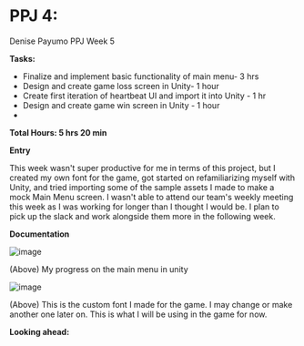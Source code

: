 # PPJ 4: 
Denise Payumo PPJ Week 5

**Tasks:**

- Finalize and implement basic functionality of main menu- 3 hrs
- Design and create game loss screen in Unity- 1 hour
- Create first iteration of heartbeat UI and import it into Unity - 1 hr
- Design and create game win screen in Unity - 1 hour
- 

**Total Hours: 5 hrs 20 min**

**Entry** 

This week wasn't super productive for me in terms of this project, but I created my own font for the game, got started on refamiliarizing myself with Unity, and tried importing some of the sample assets I made to make a mock Main Menu screen. I wasn't able to attend our team's weekly meeting this week as I was working for longer than I thought I would be. I plan to pick up the slack and work alongside them more in the following week.

**Documentation**

![image](https://github.com/user-attachments/assets/ba2f73f5-d247-4ddd-b3f0-761170ed9674)


(Above) My progress on the main menu in unity

![image](https://github.com/user-attachments/assets/6fd92b46-9964-44e1-abcb-443f20c585fd)


(Above) This is the custom font I made for the game. I may change or make another one later on. This is what I will be using in the game for now.



**Looking ahead:**

